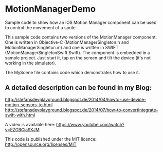 MotionManagerDemo
=================

Sample code to show how an iOS Motion Manager component can be used to control the movement of a sprite. 

This sample code contains two versions of the MotionManager component. One is written in Objective-C (MotionManagerSingleton.h and MotionManagerSingleton.m) and one is written in SWIFT (MotionManagerSingletonSwift.Swift). The component is embedded in a sample project. Just start it, tap on the screen and tilt the device (it's not working in the simulator).

The MyScene file
contains code which demonstrates how to use it.


A detailed description can be found in my Blog:
-----------------------------------------------
http://stefansdevplayground.blogspot.de/2014/04/howto-use-device-motion-sensors-to.html
http://stefansdevplayground.blogspot.de/2014/07/how-to-convertintegrate-swift-with.html

A video is available here: https://www.youtube.com/watch?v=EZGBCia9XJM

This code is published under the MIT licence: http://opensource.org/licenses/MIT 
